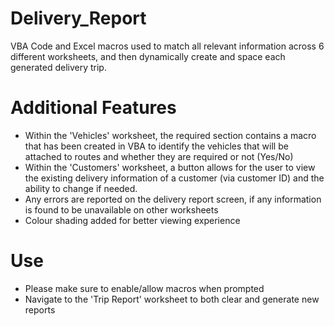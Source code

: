 # Delivery_Report
VBA Code and Excel macros used to match all relevant information across 6 different worksheets, and then dynamically create and space each generated delivery trip.


# Additional Features
- Within the 'Vehicles' worksheet, the required section contains a macro that has been created in VBA to identify the vehicles that will be attached to routes and whether they are required or not (Yes/No)
- Within the 'Customers' worksheet, a button allows for the user to view the existing delivery information of a customer (via customer ID) and the ability to change if needed.
- Any errors are reported on the delivery report screen, if any information is found to be unavailable on other worksheets
- Colour shading added for better viewing experience

# Use
- Please make sure to enable/allow macros when prompted
- Navigate to the 'Trip Report' worksheet to both clear and generate new reports
